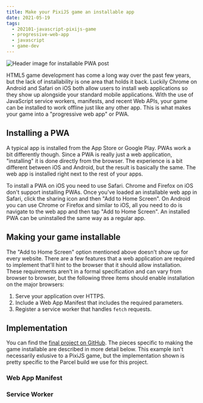 ```yaml
---
title: Make your PixiJS game an installable app
date: 2021-05-19
tags:
  - 202101-javascript-pixijs-game
  - progressive-web-app
  - javascript
  - game-dev
---
```


![Header image for installable PWA post](/installable-pwa-game-pixijs/header.png)

HTML5 game development has come a long way over the past few years, but the lack of installability is one area that holds it back. Luckily Chrome on Android and Safari on iOS both allow users to install web applications so they show up alongside your standard mobile applications. With the use of JavaScript service workers, manifests, and recent Web APIs, your game can be installed to work offline just like any other app. This is what makes your game into a "progressive web app" or PWA.

## Installing a PWA

A typical app is installed from the App Store or Google Play. PWAs work a bit differently though. Since a PWA is really just a web application, "installing" it is done directly from the browser. The experience is a bit different between iOS and Android, but the result is basically the same. The web app is installed right next to the rest of your apps.

To install a PWA on iOS you need to use Safari. Chrome and Firefox on iOS don't support installing PWAs. Once you've loaded an installable web app in Safari, click the sharing icon and then "Add to Home Screen". On Android you can use Chrome or Firefox and similar to iOS, all you need to do is navigate to the web app and then tap "Add to Home Screen". An installed PWA can be uninstalled the same way as a regular app.

## Making your game installable

The "Add to Home Screen" option mentioned above doesn't show up for every website. There are a few features that a web application are required to implement that'll hint to the browser that it should allow installation. These requirements aren't in a formal specification and can vary from browser to browser, but the following three items should enable installation on the major browsers:

1. Serve your application over HTTPS.
2. Include a Web App Manifest that includes the required parameters.
3. Register a service worker that handles `fetch` requests.

## Implementation

You can find the [final project on GitHub](https://github.com/lurkshark/coderevue/tree/main/202101-javascript-pixijs-game). The pieces specific to making the game installable are described in more detail below. This example isn't necessarily exlusive to a PixiJS game, but the implementation shown is pretty specific to the Parcel build we use for this project.

### Web App Manifest

### Service Worker
